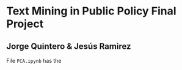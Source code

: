 # Text Mining in Public Policy Final Project
## Jorge Quintero & Jesús Ramirez

File `PCA.ipynb` has the 

